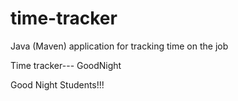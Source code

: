 # time-tracker
Java (Maven) application for tracking time on the job

Time tracker--- GoodNight

Good Night Students!!!
